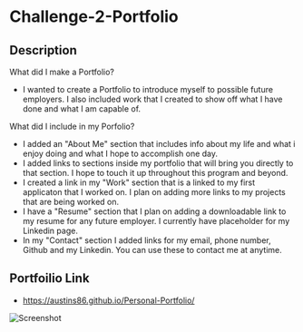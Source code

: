 # Challenge-2-Portfolio

## Description

What did I make a Portfolio?

- I wanted to create a Portfolio to introduce myself to possible future employers. I also included work that I created to show off what I have done and what I am capable of. 

What did I include in my Porfolio? 

- I added an "About Me" section that includes info about my life and what i enjoy doing and what I hope to accomplish one day.
- I added links to sections inside my portfolio  that will bring you directly to that section. I hope to touch it up throughout this program and beyond. 
- I created a link in my "Work" section that is a linked to my first applicaton that I worked on. I plan on adding more links to my projects that are being worked on. 
- I have a "Resume" section that I plan on adding a downloadable link to my resume for any future employer. I currently have placeholder for my Linkedin page.
- In my "Contact" section I added links for my email, phone number, Github and my Linkedin. You can use these to contact me at anytime.

## Portfoilio Link
- https://austins86.github.io/Personal-Portfolio/



![Screenshot](https://github.com/AustinS86/Personal-Portfolio/blob/main/assets/images/Personal-Portfolio_index.html.png)
